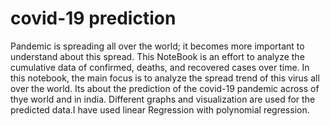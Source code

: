 # covid-19 prediction
Pandemic is spreading all over the world; it becomes more important to understand about this spread. This NoteBook is an effort to analyze the cumulative data of confirmed, deaths, and recovered cases over time. In this notebook, the main focus is to analyze the spread trend of this virus all over the world. Its about the prediction of the covid-19 pandemic across of thye world and in india. Different graphs and visualization are used for the predicted data.I have used linear Regression with polynomial regression.
